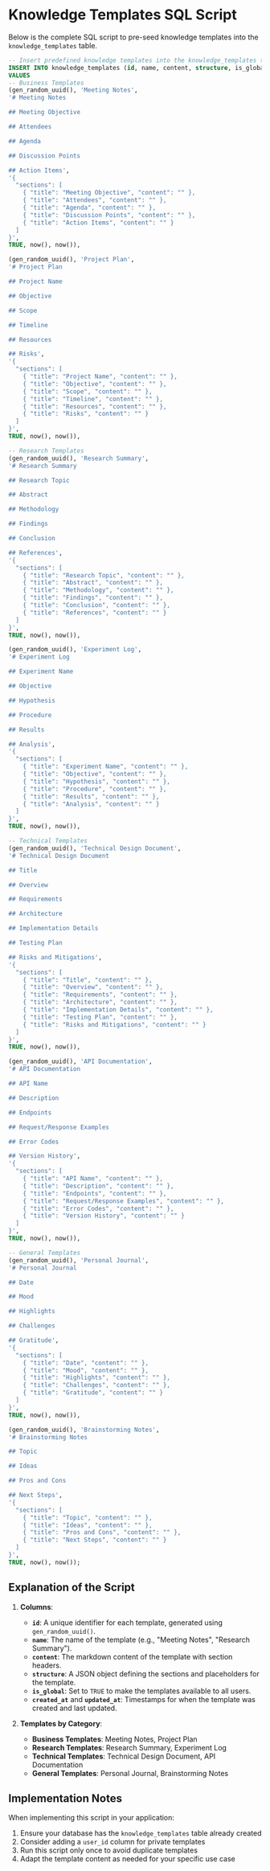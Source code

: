 
# Knowledge Templates SQL Script

Below is the complete SQL script to pre-seed knowledge templates into the `knowledge_templates` table.

```sql
-- Insert predefined knowledge templates into the knowledge_templates table
INSERT INTO knowledge_templates (id, name, content, structure, is_global, created_at, updated_at)
VALUES
-- Business Templates
(gen_random_uuid(), 'Meeting Notes', 
'# Meeting Notes

## Meeting Objective

## Attendees

## Agenda

## Discussion Points

## Action Items',
'{
  "sections": [
    { "title": "Meeting Objective", "content": "" },
    { "title": "Attendees", "content": "" },
    { "title": "Agenda", "content": "" },
    { "title": "Discussion Points", "content": "" },
    { "title": "Action Items", "content": "" }
  ]
}', 
TRUE, now(), now()),

(gen_random_uuid(), 'Project Plan', 
'# Project Plan

## Project Name

## Objective

## Scope

## Timeline

## Resources

## Risks',
'{
  "sections": [
    { "title": "Project Name", "content": "" },
    { "title": "Objective", "content": "" },
    { "title": "Scope", "content": "" },
    { "title": "Timeline", "content": "" },
    { "title": "Resources", "content": "" },
    { "title": "Risks", "content": "" }
  ]
}', 
TRUE, now(), now()),

-- Research Templates
(gen_random_uuid(), 'Research Summary', 
'# Research Summary

## Research Topic

## Abstract

## Methodology

## Findings

## Conclusion

## References',
'{
  "sections": [
    { "title": "Research Topic", "content": "" },
    { "title": "Abstract", "content": "" },
    { "title": "Methodology", "content": "" },
    { "title": "Findings", "content": "" },
    { "title": "Conclusion", "content": "" },
    { "title": "References", "content": "" }
  ]
}', 
TRUE, now(), now()),

(gen_random_uuid(), 'Experiment Log', 
'# Experiment Log

## Experiment Name

## Objective

## Hypothesis

## Procedure

## Results

## Analysis',
'{
  "sections": [
    { "title": "Experiment Name", "content": "" },
    { "title": "Objective", "content": "" },
    { "title": "Hypothesis", "content": "" },
    { "title": "Procedure", "content": "" },
    { "title": "Results", "content": "" },
    { "title": "Analysis", "content": "" }
  ]
}', 
TRUE, now(), now()),

-- Technical Templates
(gen_random_uuid(), 'Technical Design Document', 
'# Technical Design Document

## Title

## Overview

## Requirements

## Architecture

## Implementation Details

## Testing Plan

## Risks and Mitigations',
'{
  "sections": [
    { "title": "Title", "content": "" },
    { "title": "Overview", "content": "" },
    { "title": "Requirements", "content": "" },
    { "title": "Architecture", "content": "" },
    { "title": "Implementation Details", "content": "" },
    { "title": "Testing Plan", "content": "" },
    { "title": "Risks and Mitigations", "content": "" }
  ]
}', 
TRUE, now(), now()),

(gen_random_uuid(), 'API Documentation', 
'# API Documentation

## API Name

## Description

## Endpoints

## Request/Response Examples

## Error Codes

## Version History',
'{
  "sections": [
    { "title": "API Name", "content": "" },
    { "title": "Description", "content": "" },
    { "title": "Endpoints", "content": "" },
    { "title": "Request/Response Examples", "content": "" },
    { "title": "Error Codes", "content": "" },
    { "title": "Version History", "content": "" }
  ]
}', 
TRUE, now(), now()),

-- General Templates
(gen_random_uuid(), 'Personal Journal', 
'# Personal Journal

## Date

## Mood

## Highlights

## Challenges

## Gratitude',
'{
  "sections": [
    { "title": "Date", "content": "" },
    { "title": "Mood", "content": "" },
    { "title": "Highlights", "content": "" },
    { "title": "Challenges", "content": "" },
    { "title": "Gratitude", "content": "" }
  ]
}', 
TRUE, now(), now()),

(gen_random_uuid(), 'Brainstorming Notes', 
'# Brainstorming Notes

## Topic

## Ideas

## Pros and Cons

## Next Steps',
'{
  "sections": [
    { "title": "Topic", "content": "" },
    { "title": "Ideas", "content": "" },
    { "title": "Pros and Cons", "content": "" },
    { "title": "Next Steps", "content": "" }
  ]
}', 
TRUE, now(), now());
```

## Explanation of the Script

1. **Columns**:
   - **`id`**: A unique identifier for each template, generated using `gen_random_uuid()`.
   - **`name`**: The name of the template (e.g., "Meeting Notes", "Research Summary").
   - **`content`**: The markdown content of the template with section headers.
   - **`structure`**: A JSON object defining the sections and placeholders for the template.
   - **`is_global`**: Set to `TRUE` to make the templates available to all users.
   - **`created_at`** and **`updated_at`**: Timestamps for when the template was created and last updated.

2. **Templates by Category**:
   - **Business Templates**: Meeting Notes, Project Plan
   - **Research Templates**: Research Summary, Experiment Log
   - **Technical Templates**: Technical Design Document, API Documentation
   - **General Templates**: Personal Journal, Brainstorming Notes

## Implementation Notes

When implementing this script in your application:

1. Ensure your database has the `knowledge_templates` table already created
2. Consider adding a `user_id` column for private templates
3. Run this script only once to avoid duplicate templates
4. Adapt the template content as needed for your specific use case
